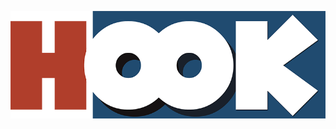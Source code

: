 ![alt text](https://github.com/koobika/hook/blob/main/resources/images/hook-logo-small.png?raw=true)
